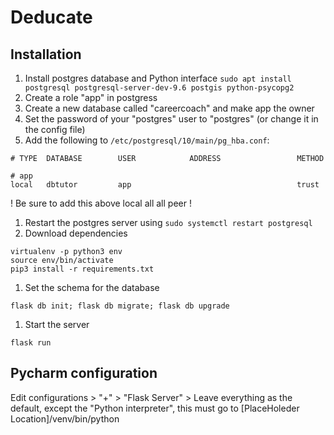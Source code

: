# Deducate

## Installation

1. Install postgres database and Python interface
```sudo apt install postgresql postgresql-server-dev-9.6 postgis python-psycopg2```
1. Create a role "app" in postgress
1. Create a new database called "careercoach" and make app the owner
1. Set the password of your "postgres" user to "postgres" (or change it in the config file)
1. Add the following to ```/etc/postgresql/10/main/pg_hba.conf```:
```
# TYPE  DATABASE        USER            ADDRESS                 METHOD

# app
local   dbtutor         app                                     trust
```
! Be sure to add this above local all all peer !

1. Restart the postgres server using ```sudo systemctl restart postgresql```
1. Download dependencies
```
virtualenv -p python3 env
source env/bin/activate
pip3 install -r requirements.txt
```
1. Set the schema for the database
```
flask db init; flask db migrate; flask db upgrade
```
1. Start the server
```
flask run
```

## Pycharm configuration
Edit configurations > "+" > "Flask Server" > Leave everything as the default, except the "Python interpreter", this must go to [PlaceHoleder Location]/venv/bin/python

